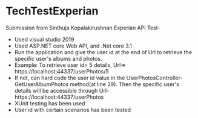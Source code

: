 # TechTestExperian

Submission from Sinthuja Kopalakirushnan
Experian API Test-

* Used visual studio 2019 
* Used ASP.NET core Web API, and .Net core 3.1
* Run the application and give the user id at the end of Url to retrieve the specific user's albums and photos. 
* Example: To retrieve user id= 5 details, Url=>  https://localhost:44337/userPhotos/5
* If not, can hard code the user id value in the UserPhotosController-GetUserAlbumPhotos method(at line 29). Then the specific user's details will be accessible through Url-https://localhost:44337/userPhotos  
* XUnit testing has been used
* User id with certain scenarios has been tested
